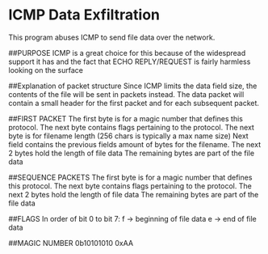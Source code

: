 # ICMP Data Exfiltration
This program abuses ICMP to send file data over the network.

##PURPOSE
ICMP is a great choice for this because of the widespread support it has and
the fact that ECHO REPLY/REQUEST is fairly harmless looking on the surface

##Explanation of packet structure
Since ICMP limits the data field size, the contents of the file will be sent
in packets instead. The data packet will contain a small header for the first
packet and for each subsequent packet.

##FIRST PACKET
The first byte is for a magic number that defines this protocol.
The next byte contains flags pertaining to the protocol.
The next byte is for filename length (256 chars is typically a max name size)
Next field contains the previous fields amount of bytes for the filename.
The next 2 bytes hold the length of file data
The remaining bytes are part of the file data

##SEQUENCE PACKETS
The first byte is for a magic number that defines this protocol.
The next byte contains flags pertaining to the protocol.
The next 2 bytes hold the length of file data
The remaining bytes are part of the file data

##FLAGS
In order of bit 0 to bit 7:
f -> beginning of file data
e -> end of file data

##MAGIC NUMBER
0b10101010
0xAA
